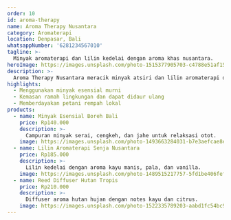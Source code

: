 ```yaml
---
order: 10
id: aroma-therapy
name: Aroma Therapy Nusantara
category: Aromaterapi
location: Denpasar, Bali
whatsappNumber: '6281234567010'
tagline: >-
  Minyak aromaterapi dan lilin kedelai dengan aroma khas nusantara.
heroImage: https://images.unsplash.com/photo-1515377905703-c4788e51af15?auto=format&fit=crop&w=800&q=80
description: >-
  Aroma Therapy Nusantara meracik minyak atsiri dan lilin aromaterapi dari bahan alami, terinspirasi dari rempah dan flora Indonesia.
highlights:
  - Menggunakan minyak esensial murni
  - Kemasan ramah lingkungan dan dapat didaur ulang
  - Memberdayakan petani rempah lokal
products:
  - name: Minyak Esensial Boreh Bali
    price: Rp140.000
    description: >-
      Campuran minyak serai, cengkeh, dan jahe untuk relaksasi otot.
    image: https://images.unsplash.com/photo-1493663284031-b7e3aefcae8e?auto=format&fit=crop&w=800&q=80
  - name: Lilin Aromaterapi Senja Nusantara
    price: Rp185.000
    description: >-
      Lilin kedelai dengan aroma kayu manis, pala, dan vanilla.
    image: https://images.unsplash.com/photo-1489515217757-5fd1be406fef?auto=format&fit=crop&w=800&q=80
  - name: Reed Diffuser Hutan Tropis
    price: Rp210.000
    description: >-
      Diffuser aroma hutan hujan dengan notes kayu dan citrus.
    image: https://images.unsplash.com/photo-1522335789203-aabd1fc54bc9?auto=format&fit=crop&w=800&q=80
---
```

